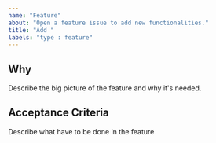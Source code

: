 ```yaml
---
name: "Feature"
about: "Open a feature issue to add new functionalities."
title: "Add "
labels: "type : feature"
---
```


## Why

Describe the big picture of the feature and why it's needed.

## Acceptance Criteria

Describe what have to be done in the feature
